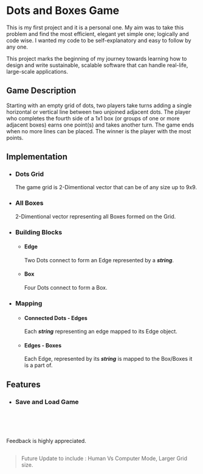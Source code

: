 # Dots and Boxes Game

This is my first project and it is a personal one. My aim was to take this problem and find the most efficient, elegant yet simple one; logically and code wise. I wanted my code to be self-explanatory and easy to follow by any one.

This project marks the beginning of my journey towards learning how to design and write sustainable, scalable software that can handle real-life, large-scale applications.


## Game Description
Starting with an empty grid of dots, two players take turns adding a single horizontal or vertical line between two unjoined adjacent dots. The player who completes the fourth side of a 1x1 box (or groups of one or more adjacent boxes) earns one point(s) and takes another turn. The game ends when no more lines can be placed. The winner is the player with the most points.


## Implementation
   - ### Dots Grid 
       The game grid is 2-Dimentional vector that can be of any size up to 9x9.
     
   - ### All Boxes
       2-Dimentional vector representing all Boxes formed on the Grid.

   - ### Building Blocks
     - #### Edge
         Two Dots connect to form an Edge represented by a ***string***.
     - #### Box
         Four Dots connect to form a Box.
      
   - ### Mapping
     - #### Connected Dots - Edges
         Each ***string*** representing an edge mapped to its Edge object.
     - #### Edges - Boxes
         Each Edge, represented by its ***string*** is mapped to the Box/Boxes it is a part of.
         
## Features
   - ### Save and Load Game
\
\
\
\
Feedback is highly appreciated.
##
> Future Update to include : Human Vs Computer Mode, Larger Grid size.     
